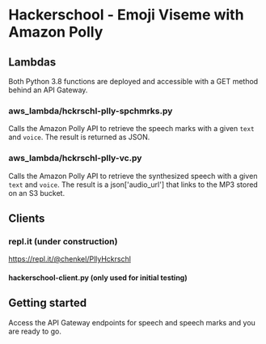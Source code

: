 # Hackerschool - Emoji Viseme with Amazon Polly 
## Lambdas
Both Python 3.8 functions are deployed and accessible with a GET method behind an API Gateway.

### aws_lambda/hckrschl-plly-spchmrks.py
Calls the Amazon Polly API to retrieve the speech marks with a given ```text``` and ```voice```. 
The result is returned as JSON.

### aws_lambda/hckrschl-plly-vc.py
Calls the Amazon Polly API to retrieve the synthesized speech with a given ```text``` and ```voice```. 
The result is a json['audio_url'] that links to the MP3 stored on an S3 bucket.

## Clients
### repl.it (under construction)
https://repl.it/@chenkel/PllyHckrschl
#### hackerschool-client.py (only used for initial testing)


## Getting started
Access the API Gateway endpoints for speech and speech marks and you are ready to go.